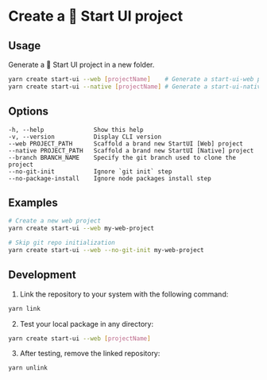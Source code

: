 # Create a 🚀 Start UI project

## Usage

Generate a 🚀 Start UI project in a new folder.

```bash
yarn create start-ui --web [projectName]    # Generate a start-ui-web project
yarn create start-ui --native [projectName] # Generate a start-ui-native project
```

## Options

```
-h, --help              Show this help
-v, --version           Display CLI version
--web PROJECT_PATH      Scaffold a brand new StartUI [Web] project
--native PROJECT_PATH   Scaffold a brand new StartUI [Native] project
--branch BRANCH_NAME    Specify the git branch used to clone the project
--no-git-init           Ignore `git init` step
--no-package-install    Ignore node packages install step
```

## Examples

```bash
# Create a new web project
yarn create start-ui --web my-web-project

# Skip git repo initialization
yarn create start-ui --web --no-git-init my-web-project
```

## Development

1. Link the repository to your system with the following command:

```bash
yarn link
```

2. Test your local package in any directory:

```bash
yarn create start-ui --web [projectName]
```

3. After testing, remove the linked repository:

```bash
yarn unlink
```
